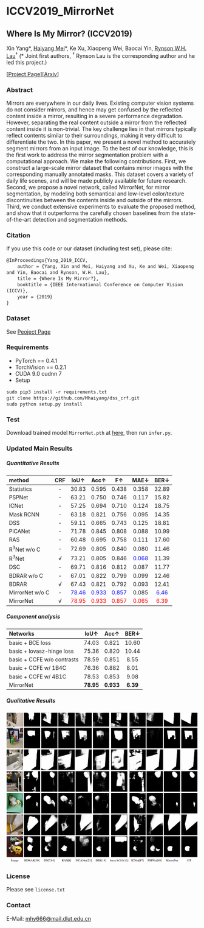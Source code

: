 # ICCV2019_MirrorNet

## Where Is My Mirror? (ICCV2019)
Xin Yang\*, [Haiyang Mei](https://mhaiyang.github.io/)\*, Ke Xu, Xiaopeng Wei, Baocai Yin, [Rynson W.H. Lau](http://www.cs.cityu.edu.hk/~rynson/)<sup>&dagger;</sup> (* Joint first authors, <sup>&dagger;</sup> Rynson Lau is the corresponding author and he led this project.)

[[Project Page](https://mhaiyang.github.io/ICCV2019_MirrorNet/index.html)][[Arxiv](https://arxiv.org/pdf/1908.09101.pdf)]

### Abstract
Mirrors are everywhere in our daily lives. Existing computer vision systems do not consider mirrors, and hence may get confused by the reflected content inside a mirror, resulting in a severe performance degradation. However, separating the real content outside a mirror from the reflected content inside it is non-trivial. The key challenge lies in that mirrors typically reflect contents similar to their surroundings, making it very difficult to differentiate the two. In this paper, we present a novel method to accurately segment mirrors from an input image. To the best of our knowledge, this is the first work to address the mirror segmentation problem with a computational approach. We make the following contributions. First, we construct a large-scale mirror dataset that contains mirror images with the corresponding manually annotated masks. This dataset covers a variety of daily life scenes, and will be made publicly available for future research. Second, we propose a novel network, called MirrorNet, for mirror segmentation, by modeling both semantical and low-level color/texture discontinuities between the contents inside and outside of the mirrors. Third, we conduct extensive experiments to evaluate the proposed method, and show that it outperforms the carefully chosen baselines from the state-of-the-art detection and segmentation methods.

### Citation
If you use this code or our dataset (including test set), please cite:

```
@InProceedings{Yang_2019_ICCV, 
    author = {Yang, Xin and Mei, Haiyang and Xu, Ke and Wei, Xiaopeng and Yin, Baocai and Rynson, W.H. Lau}, 
    title = {Where Is My Mirror?}, 
    booktitle = {IEEE International Conference on Computer Vision (ICCV)}, 
    year = {2019}
}
```

### Dataset
See [Peoject Page](https://mhaiyang.github.io/ICCV2019_MirrorNet/index.html)

### Requirements
* PyTorch == 0.4.1
* TorchVision == 0.2.1
* CUDA 9.0  cudnn 7
* Setup
```
sudo pip3 install -r requirements.txt
git clone https://github.com/Mhaiyang/dss_crf.git
sudo python setup.py install
```

### Test
Download trained model `MirrorNet.pth` at [here](https://mhaiyang.github.io/ICCV2019_MirrorNet/index.html), then run `infer.py`.

### Updated Main Results

##### Quantitative Results

| method | CRF | IoU&uarr; | Acc&uarr; | F&uarr; | MAE&darr; | BER&darr; |  
| :--- | :---: | :---: | :---: | :---: | :---: | :---: |  
| Statistics | - | 30.83 | 0.595 | 0.438 | 0.358 | 32.89 |
| PSPNet | - | 63.21 | 0.750 | 0.746 | 0.117 | 15.82 |
| ICNet | - | 57.25 | 0.694 | 0.710 | 0.124 | 18.75 |
| Mask RCNN | - | 63.18 | 0.821 | 0.756 | 0.095 | 14.35 |
| DSS | - | 59.11 | 0.665 | 0.743 | 0.125 | 18.81 |
| PiCANet | - | 71.78 | 0.845 | 0.808 | 0.088 | 10.99 |
| RAS | - | 60.48 | 0.695 | 0.758 | 0.111 | 17.60 |
| R<sup>3</sup>Net w/o C | - | 72.69 | 0.805 | 0.840 | 0.080 | 11.46 |
| R<sup>3</sup>Net | &radic; | 73.21 | 0.805 | 0.846 | <font color="blue">0.068</font> | 11.39 |
| DSC | - | 69.71 | 0.816 | 0.812 | 0.087 | 11.77 |
| BDRAR w/o C | - | 67.01 | 0.822 | 0.799 | 0.099 | 12.46 |
| BDRAR | &radic; | 67.43 | 0.821 | 0.792 | 0.093 | 12.41 |
| MirrorNet w/o C | - | <font color="blue">78.46</font> | <font color="blue">0.933</font> | <font color="blue">0.857</font> | 0.085 | <font color="blue">6.46</font> |
| MirrorNet | &radic; | <font style='color:red'>78.95</font> | <font color="red">0.933</font> | <font color="red">0.857</font> | <font color="red">0.065</font> | <font color="red">6.39</font> |

##### Component analysis

| Networks | IoU&uarr; | Acc&uarr; | BER&darr; |  
| :--- | :---: | :---: | :---: |
| basic + BCE loss | 74.03 | 0.821 | 10.60 |
| basic + lovasz-hinge loss | 75.36 | 0.820 | 10.44 |
| basic + CCFE w/o contrasts | 78.59 | 0.851 | 8.55 |
| basic + CCFE w/ 1B4C | 76.36 | 0.882 | 8.01 |
| basic + CCFE w/ 4B1C | 78.53 | 0.853 | 9.08 |
| MirrorNet | <b>78.95</b> | <b>0.933</b> | <b>6.39</b> |

##### Qualitative Results
![results](assets/results.png)

### License
Please see `license.txt` 

### Contact
E-Mail: mhy666@mail.dlut.edu.cn
